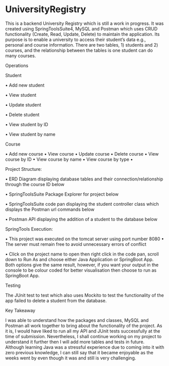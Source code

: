 # UniversityRegistry 

This is a backend University Registry which is still a work in progress. It was created using SpringToolsSuite4, MySQL and Postman which uses CRUD functionality (Create, Read, Update, Delete) to maintain the application. Its purpose is to enable a university to access their student’s data e.g., personal and course information. There are two tables, 1) students and 2) courses, and the relationship between the tables is one student can do many courses. 

Operations

Student

•	Add new student 

•	View student

•	Update student 

•	Delete student 

•	View student by ID

•	View student by name 

Course

•	Add new course 
•	View course
•	Update course
•	Delete course
•	View course by ID
•	View course by name 
•	View course by type
•	

Project Structure:

•	ERD Diagram displaying database tables and their connection/relationship through the course ID below
 

•	SpringToolsSuite Package Explorer for project below

 
•	SpringToolsSuite code pan displaying the student controller class which displays the Postman url commands below 

 

•	Postman API displaying the addition of a student to the database below 
 


SpringTools Execution:

•	This project was executed on the tomcat server using port number 8080
•	The server must remain free to avoid unnecessary errors of conflict 

•	Click on the project name to open then right click in the code pan, scroll down to Run As and choose either Java Application or SpringBoot App. Both options give the same result, however, if you want your output in the console to be colour coded for better visualisation then choose to run as SpringBoot App. 


Testing

The JUnit test to test which also uses Mockito to test the functionality of the app failed to delete a student from the database. 

 

Key Takeaway

I was able to understand how the packages and classes, MySQL and Postman all work together to bring about the functionality of the project. As it is, I would have liked to run all my API and JUnit tests successfully at the time of submission. Nevertheless, I shall continue working on my project to understand it further then I will add more tables and tests in future. Although learning Java was a stressful experience due to coming into it with zero previous knowledge, I can still say that it became enjoyable as the weeks went by even though it was and still is very challenging.
